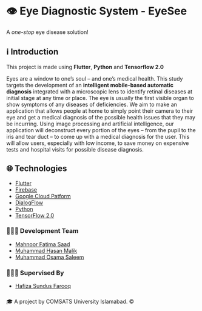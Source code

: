 # 👁️ Eye Diagnostic System - EyeSee

A _one-stop_ eye disease solution!

## ℹ️ Introduction

This project is made using **Flutter**, **Python** and **Tensorflow 2.0**

Eyes are a window to one’s soul – and one’s medical health. This study targets the development of an **intelligent mobile-based automatic diagnosis** integrated with a microscopic lens to identify retinal diseases at initial stage at any time or place. The eye is usually the first visible organ to show symptoms of any diseases of deficiencies. We aim to make an application that allows people at home to simply point their camera to their eye and get a medical diagnosis of the possible health issues that they may be incurring. Using image processing and artificial intelligence, our application will deconstruct every portion of the eyes – from the pupil to the iris and tear duct – to come up with a medical diagnosis for the user. This will allow users, especially with low income, to save money on expensive tests and hospital visits for possible disease diagnosis.

## 🌐 Technologies

- [Flutter](https://flutter.dev/)
- [Firebase](https://firebase.google.com/)
- [Google Cloud Patform](https://cloud.google.com/)
- [DialogFlow](https://dialogflow.cloud.google.com/)
- [Python](https://www.python.org/)
- [TensorFlow 2.0](https://www.tensorflow.org/federated)

### 👨🏻‍💻 Development Team

- [Mahnoor Fatima Saad](https://twitter.com/agirlismahnoor)
- [Muhammad Hasan Malik](https://www.fiverr.com/users/hassanjavaid98/)
- [Muhammad Osama Saleem](https://twitter.com/iosamasaleem)

### 👩🏻‍🏫 Supervised By

- [Hafiza Sundus Farooq](http://ww3.comsats.edu.pk/faculty/FacultyAtoZ.aspx)

###

🎓 A project by COMSATS University Islamabad. ©
